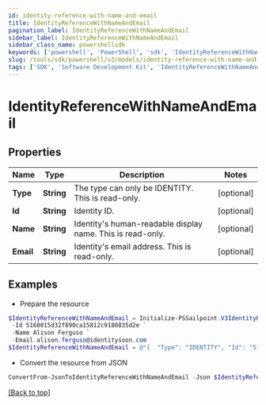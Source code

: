 ```yaml
---
id: identity-reference-with-name-and-email
title: IdentityReferenceWithNameAndEmail
pagination_label: IdentityReferenceWithNameAndEmail
sidebar_label: IdentityReferenceWithNameAndEmail
sidebar_class_name: powershellsdk
keywords: ['powershell', 'PowerShell', 'sdk', 'IdentityReferenceWithNameAndEmail', 'IdentityReferenceWithNameAndEmail'] 
slug: /tools/sdk/powershell/v3/models/identity-reference-with-name-and-email
tags: ['SDK', 'Software Development Kit', 'IdentityReferenceWithNameAndEmail', 'IdentityReferenceWithNameAndEmail']
---
```



# IdentityReferenceWithNameAndEmail

## Properties

Name | Type | Description | Notes
------------ | ------------- | ------------- | -------------
**Type** | **String** | The type can only be IDENTITY. This is read-only. | [optional] 
**Id** | **String** | Identity ID. | [optional] 
**Name** | **String** | Identity's human-readable display name. This is read-only. | [optional] 
**Email** | **String** | Identity's email address. This is read-only. | [optional] 

## Examples

- Prepare the resource
```powershell
$IdentityReferenceWithNameAndEmail = Initialize-PSSailpoint.V3IdentityReferenceWithNameAndEmail  -Type IDENTITY `
 -Id 5168015d32f890ca15812c9180835d2e `
 -Name Alison Ferguso `
 -Email alison.ferguso@identitysoon.com
$IdentityReferenceWithNameAndEmail = @"{  "Type": "IDENTITY", "Id": "5168015d32f890ca15812c9180835d2e", "Name": "Alison Ferguso", "Email": "alison.ferguso@identitysoon.com" }"@
```

- Convert the resource from JSON
```powershell
ConvertFrom-JsonToIdentityReferenceWithNameAndEmail -Json $IdentityReferenceWithNameAndEmail
```


[[Back to top]](#) 

